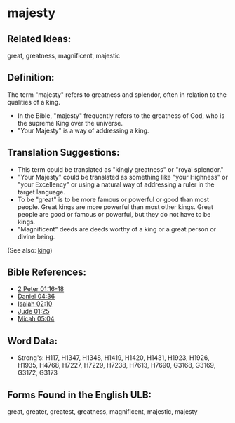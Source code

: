 # majesty

## Related Ideas:

great, greatness, magnificent, majestic

## Definition:

The term "majesty" refers to greatness and splendor, often in relation to the qualities of a king.

* In the Bible, "majesty" frequently refers to the greatness of God, who is the supreme King over the universe.
* "Your Majesty" is a way of addressing a king.

## Translation Suggestions:

* This term could be translated as "kingly greatness" or "royal splendor."
* "Your Majesty" could be translated as something like "your Highness" or "your Excellency" or using a natural way of addressing a ruler in the target language.
* To be "great" is to be more famous or powerful or good than most people. Great kings are more powerful than most other kings. Great people are good or famous or powerful, but they do not have to be kings.
* "Magnificent" deeds are deeds worthy of a king or a great person or divine being.

(See also: [king](../other/king.md))

## Bible References:

* [2 Peter 01:16-18](rc://en/tn/help/2pe/01/16)
* [Daniel 04:36](rc://en/tn/help/dan/04/36)
* [Isaiah 02:10](rc://en/tn/help/isa/02/10)
* [Jude 01:25](rc://en/tn/help/jud/01/25)
* [Micah 05:04](rc://en/tn/help/mic/05/04)

## Word Data:

* Strong's: H117, H1347, H1348, H1419, H1420, H1431, H1923, H1926, H1935, H4768, H7227, H7229, H7238, H7613, H7690, G3168, G3169, G3172, G3173

## Forms Found in the English ULB:

great, greater, greatest, greatness, magnificent, majestic, majesty
